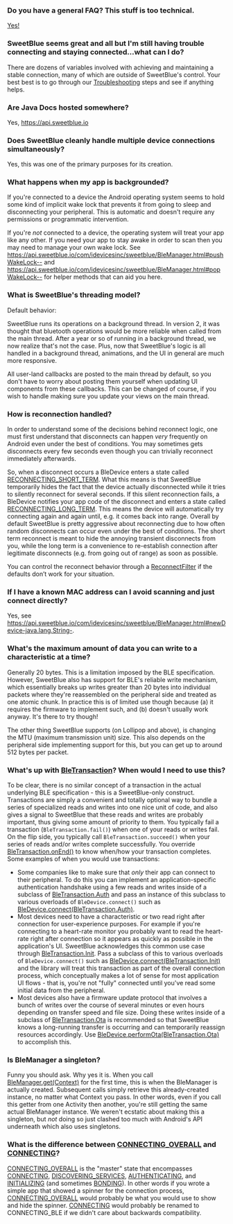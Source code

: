 ### Do you have a general FAQ? This stuff is too technical.
[Yes!](FAQ_General)

### SweetBlue seems great and all but I'm still having trouble connecting and staying connected...what can I do?
There are dozens of variables involved with achieving and maintaining a stable connection, many of which are outside of SweetBlue's control. Your best best is to go through our [Troubleshooting](Troubleshooting) steps and see if anything helps.

### Are Java Docs hosted somewhere?
Yes, https://api.sweetblue.io

### Does SweetBlue cleanly handle multiple device connections simultaneously?
Yes, this was one of the primary purposes for its creation.

### What happens when my app is backgrounded?
If you're connected to a device the Android operating system seems to hold some kind of implicit wake lock that prevents it from going to sleep and disconnecting your peripheral. This is automatic and doesn't require any permissions or programmatic intervention.

If you're *not* connected to a device, the operating system will treat your app like any other. If you need your app to stay awake in order to scan then you may need to manage your own wake lock. See https://api.sweetblue.io/com/idevicesinc/sweetblue/BleManager.html#pushWakeLock-- and https://api.sweetblue.io/com/idevicesinc/sweetblue/BleManager.html#popWakeLock-- for helper methods that can aid you here.

### What is SweetBlue's threading model?
Default behavior:

SweetBlue runs its operations on a background thread. In version 2, it was thought that bluetooth operations would be more reliable when called from the main thread. After a year or so of running in a background thread, we now realize that's not the case. Plus, now that SweetBlue's logic is all handled in a background thread, animations, and the UI in general are much more responsive.

All user-land callbacks are posted to the main thread by default, so you don't have to worry about posting them yourself when updating UI components from these callbacks. This can be changed of course, if you wish to handle making sure you update your views on the main thread.


### How is reconnection handled?
In order to understand some of the decisions behind reconnect logic, one must first understand that disconnects can happen *very* frequently on Android even under the best of conditions. You may sometimes gets disconnects every few seconds even though you can trivially reconnect immediately afterwards.

So, when a disconnect occurs a BleDevice enters a state called [RECONNECTING_SHORT_TERM](https://api.sweetblue.io/com/idevicesinc/sweetblue/BleDeviceState.html#RECONNECTING_SHORT_TERM). What this means is that SweetBlue temporarily hides the fact that the device actually disconnected while it tries to silently reconnect for several seconds. If this silent reconnection fails, a BleDevice notifies your app code of the disconnect and enters a state called [RECONNECTING_LONG_TERM](https://api.sweetblue.io/com/idevicesinc/sweetblue/BleDeviceState.html#RECONNECTING_LONG_TERM). This means the device will automatically try connecting again and again until, e.g. it comes back into range. Overall by default SweetBlue is pretty aggressive about reconnecting due to how often random disconnects can occur even under the best of conditions. The short term reconnect is meant to hide the annoying transient disconnects from you, while the long term is a convenience to re-establish connection after legitimate disconnects (e.g. from going out of range) as soon as possible.

You can control the reconnect behavior through a [ReconnectFilter](https://api.sweetblue.io/com/idevicesinc/sweetblue/BleNodeConfig.html#reconnectFilter) if the defaults don’t work for your situation.

### If I have a known MAC address can I avoid scanning and just connect directly?
Yes, see https://api.sweetblue.io/com/idevicesinc/sweetblue/BleManager.html#newDevice-java.lang.String-.

### What's the maximum amount of data you can write to a characteristic at a time?
Generally 20 bytes. This is a limitation imposed by the BLE specification. However, SweetBlue also has support for BLE's reliable write mechanism, which essentially breaks up writes greater than 20 bytes into individual packets where they're reassembled on the peripheral side and treated as one atomic chunk. In practice this is of limited use though because (a) it requires the firmware to implement such, and (b) doesn't usually work anyway. It's there to try though!

The other thing SweetBlue supports (on Lollipop and above), is changing the MTU (maximum transmission unit) size. This also depends on the peripheral side implementing support for this, but you can get up to around 512 bytes per packet. 

### What's up with [BleTransaction](https://api.sweetblue.io/com/idevicesinc/sweetblue/BleTransaction.html)? When would I need to use this?
To be clear, there is no similar concept of a transaction in the actual underlying BLE specification - this is a SweetBlue-only construct. Transactions are simply a convenient and totally optional way to bundle a series of specialized reads and writes into one nice unit of code, and also gives a signal to SweetBlue that these reads and writes are probably important, thus giving some amount of priority to them. You typically fail a transaction (`BleTransaction.fail()`) when one of your reads or writes fail. On the flip side, you typically call `BleTransaction.succeed()` when your series of reads and/or writes complete successfully. You override [BleTransaction.onEnd()](https://api.sweetblue.io/com/idevicesinc/sweetblue/BleTransaction.html#onEnd-com.idevicesinc.sweetblue.BleTransaction.EndReason-) to know when/how your transaction completes.
Some examples of when you would use transactions: 
 * Some companies like to make sure that *only* their app can connect to their peripheral. To do this you can implement an application-specific authentication handshake using a few reads and writes inside of a subclass of [BleTransaction.Auth](https://api.sweetblue.io/com/idevicesinc/sweetblue/BleTransaction.Auth.html) and pass an instance of this subclass to various overloads of `BleDevice.connect()` such as [BleDevice.connect(BleTransaction.Auth)](https://api.sweetblue.io/com/idevicesinc/sweetblue/BleDevice.html#connect-com.idevicesinc.sweetblue.BleTransaction.Auth-).
 * Most devices need to have a characteristic or two read right after connection for user-experience purposes. For example if you're connecting to a heart-rate monitor you probably want to read the heart-rate right after connection so it appears as quickly as possible in the application's UI. SweetBlue acknowledges this common use case through [BleTransaction.Init](https://api.sweetblue.io/com/idevicesinc/sweetblue/BleTransaction.Init.html). Pass a subclass of this to various overloads of `BleDevice.connect()` such as [BleDevice.connect(BleTransaction.Init)](https://api.sweetblue.io/com/idevicesinc/sweetblue/BleDevice.html#connect-com.idevicesinc.sweetblue.BleTransaction.Init-) and the library will treat this transaction as part of the overall connection process, which conceptually makes a lot of sense for most application UI flows - that is, you're not "fully" connected until you've read some initial data from the peripheral.
 * Most devices also have a firmware update protocol that involves a bunch of writes over the course of several minutes or even hours depending on transfer speed and file size. Doing these writes inside of a subclass of [BleTransaction.Ota](https://api.sweetblue.io/com/idevicesinc/sweetblue/BleTransaction.Ota.html) is recommended so that SweetBlue knows a long-running transfer is occurring and can temporarily reassign resources accordingly. Use [BleDevice.performOta(BleTransaction.Ota)](https://api.sweetblue.io/com/idevicesinc/sweetblue/BleDevice.html#performOta-com.idevicesinc.sweetblue.BleTransaction.Ota-) to accomplish this.

### Is BleManager a singleton?
Funny you should ask. Why yes it is. When you call [BleManager.get(Context)](https://api.sweetblue.io/com/idevicesinc/sweetblue/BleManager.html#get-android.content.Context-) for the first time, this is when the BleManager is actually created. Subsequent calls simply retrieve this already-created instance, no matter what Context you pass. In other words, even if you call this getter from one Activity then another, you're still getting the same actual BleManager instance. We weren't ecstatic about making this a singleton, but *not* doing so just clashed too much with Android's API underneath which also uses singletons.

### What is the difference between [CONNECTING_OVERALL](https://api.sweetblue.io/com/idevicesinc/sweetblue/BleDeviceState.html#CONNECTING_OVERALL) and [CONNECTING](https://api.sweetblue.io/com/idevicesinc/sweetblue/BleDeviceState.html#CONNECTING)?
[CONNECTING_OVERALL](https://api.sweetblue.io/com/idevicesinc/sweetblue/BleDeviceState.html#CONNECTING_OVERALL) is the "master" state that encompasses [CONNECTING](https://api.sweetblue.io/com/idevicesinc/sweetblue/BleDeviceState.html#CONNECTING), [DISCOVERING_SERVICES](https://api.sweetblue.io/com/idevicesinc/sweetblue/BleDeviceState.html#DISCOVERING_SERVICES), [AUTHENTICATING](https://api.sweetblue.io/com/idevicesinc/sweetblue/BleDeviceState.html#AUTHENTICATING), and [INITIALIZING](https://api.sweetblue.io/com/idevicesinc/sweetblue/BleDeviceState.html#INITIALIZING) (and sometimes [BONDING](https://api.sweetblue.io/com/idevicesinc/sweetblue/BleDeviceState.html#BONDING)). In other words if you wrote a simple app that showed a spinner for the connection process, [CONNECTING_OVERALL](https://api.sweetblue.io/com/idevicesinc/sweetblue/BleDeviceState.html#CONNECTING_OVERALL) would probably be what you would use to show and hide the spinner. [CONNECTING](https://api.sweetblue.io/com/idevicesinc/sweetblue/BleDeviceState.html#CONNECTING) would probably be renamed to CONNECTING_BLE if we didn't care about backwards compatibility.